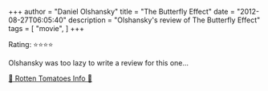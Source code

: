 +++
author = "Daniel Olshansky"
title = "The Butterfly Effect"
date = "2012-08-27T06:05:40"
description = "Olshansky's review of The Butterfly Effect"
tags = [
    "movie",
]
+++

Rating: ⭐⭐⭐⭐

Olshansky was too lazy to write a review for this one...

[🍅 Rotten Tomatoes Info 🍅](https://www.rottentomatoes.com//m/butterfly_effect)